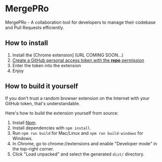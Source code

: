# MergePRo
MergePRo - A collaboration tool for developers to manage their codebase and Pull Requests efficiently.

## How to install

1. Install the [Chrome extension] (URL COMING SOON...)
2. [Create a GitHub personal access token with the **repo** permission](https://github.com/settings/tokens)
3. Enter the token into the extension
4. Enjoy

## How to build it yourself

If you don't trust a random browser extension on the Internet with your GitHub token, that's understandable.

Here's how to build the extension yourself from source:

1. Install [Npm](https://www.npmjs.com/).
2. Install dependencies with `npm install`.
3. Run `npm run build` for Mac/Linux and `npm run build-windows` for Windows.
4. In Chrome, go to chrome://extensions and enable "Developer mode" in the top-right corner.
5. Click "Load unpacked" and select the generated `dist/` directory.
